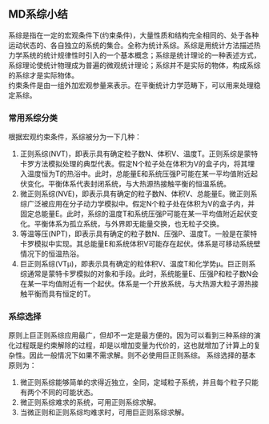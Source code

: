 <!--
 * @Description: 
 * @version: 
 * @Author: Yuanshuo_PC
 * @Date: 2020-03-10 14:09:48
 * @LastEditors: Yuanshuo_PC
 * @LastEditTime: 2020-03-13 09:59:40
 -->
## MD系综小结
系综是指在一定的宏观条件下(约束条件)，大量性质和结构完全相同的、处于各种运动状态的、各自独立的系统的集合。全称为统计系综。系综是用统计方法描述热力学系统的统计规律性时引入的一个基本概念；系综是统计理论的一种表述方式，系综理论使统计物理成为普遍的微观统计理论；系综并不是实际的物体，构成系综的系综才是实际物体。    
约束条件是由一组外加宏观参量来表示。在平衡统计力学范畴下，可以用来处理稳定系综。    
### 常用系综分类
根据宏观约束条件，系综被分为一下几种：
1. 正则系综(NVT)，即表示具有确定粒子数N、体积V、温度T。正则系综是蒙特卡罗方法模拟处理的典型代表。假定N个粒子处在体积为V的盒子内，将其埋入温度恒为T的热浴中。此时，总能量E和系统压强P可能在某一平均值附近起伏变化。平衡体系代表封闭系统，与大热源热接触平衡的恒温系统。
2. 微正则系综(NVE)，即表示具有确定的粒子数N、体积V、总能量E。微正则系综广泛被应用在分子动力学模拟中。假定N个粒子处在体积为V的盒子内，并固定总能量E。此时，系综的温度T和系统压强P可能在某一平均值附近起伏变化。平衡体系为孤立系统，与外界即无能量交换，也无粒子交换。
3. 等温等压(NPT)，即表示具有确定的粒子数N、压强P、温度T。一般是在蒙特卡罗模拟中实现。其总能量E和系统体积V可能存在起伏。体系是可移动系统壁情况下的恒温热浴。
4. 巨正则系综(VTμ)，即表示具有确定的粒体积V、温度T和化学势μ。巨正则系综通常是蒙特卡罗模拟的对象和手段。此时，系统能量E、压强P和粒子数N会在某一平均值附近有一个起伏。体系是一个开放系统，与大热源大粒子源热接触平衡而具有恒定的T。

### 系综选择
原则上巨正则系综应用最广，但却不一定是最方便的。因为可以看到三种系综的演化过程既是约束解除的过程，却是以增加变量为代价的，这也就增加了计算上的复杂性。因此一般情况下如果不需求解。则不必使用巨正则系综。
系综选择的基本原则为：
1. 微正则系综能够简单的求得近独立，全同，定域粒子系统，并且每个粒子只能有两个不同的可能状态。
2. 微正则系综难求的系统，可用正则系综求解。
3. 当微正则和正则系综均难求时，可用巨正则系综求解。

